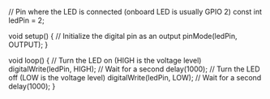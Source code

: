// Pin where the LED is connected (onboard LED is usually GPIO 2)
const int ledPin = 2;

void setup() {
  // Initialize the digital pin as an output
  pinMode(ledPin, OUTPUT);
}

void loop() {
  // Turn the LED on (HIGH is the voltage level)
  digitalWrite(ledPin, HIGH);
  // Wait for a second
  delay(1000);
  // Turn the LED off (LOW is the voltage level)
  digitalWrite(ledPin, LOW);
  // Wait for a second
  delay(1000);
}
